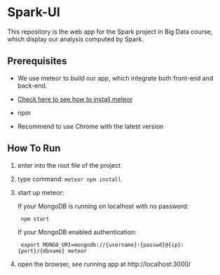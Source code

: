 # Spark-UI
This repository is the web app for the Spark project in Big Data course, which display our analysis computed by Spark.

## Prerequisites

- We use meteor to build our app, which integrate both front-end and back-end. 

- [Check here to see how to install meteor](https://www.meteor.com/install)

- npm

- Recommend to use Chrome with the latest version

## How To Run

1. enter into the root file of the project

2. type command: `meteor npm install`

3. start up meteor:

	If your MongoDB is running on localhost with no password:

		npm start

	If your MongoDB enabled authentication:

		export MONGO_URI=mongodb://{username}:{passwd}@{ip}:{port}/{dbname} meteor


4. open the browser, see running app at http://localhost:3000/



